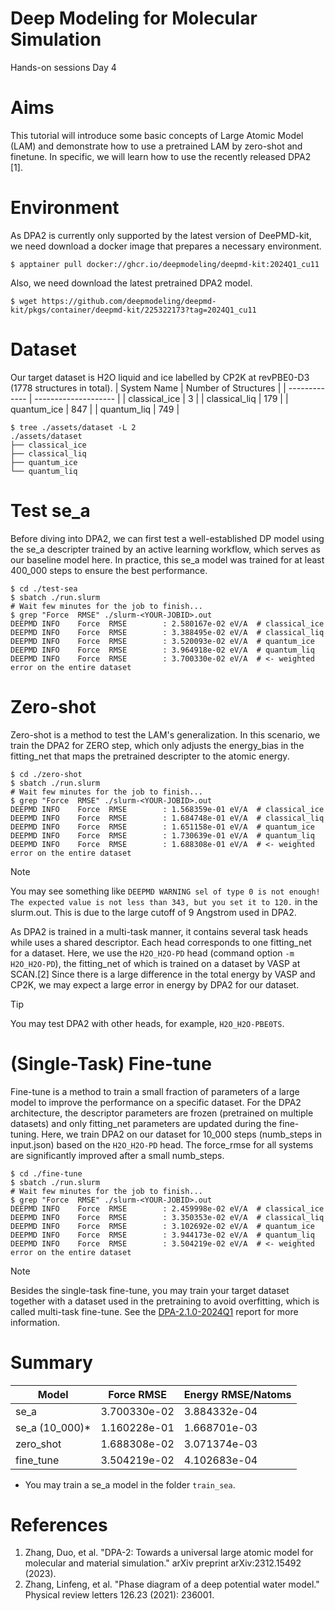 # Deep Modeling for Molecular Simulation
Hands-on sessions Day 4

# Aims
This tutorial will introduce some basic concepts of Large Atomic Model (LAM) and demonstrate how to use a 
pretrained LAM by zero-shot and finetune. In specific, we will learn how to use the recently released DPA2 [1].

# Environment
As DPA2 is currently only supported by the latest version of DeePMD-kit, we need download a docker image that
prepares a necessary environment.
```
$ apptainer pull docker://ghcr.io/deepmodeling/deepmd-kit:2024Q1_cu11
```

Also, we need download the latest pretrained DPA2 model.
```
$ wget https://github.com/deepmodeling/deepmd-kit/pkgs/container/deepmd-kit/225322173?tag=2024Q1_cu11
```

# Dataset
Our target dataset is H2O liquid and ice labelled by CP2K at revPBE0-D3 (1778 structures in total).
| System Name   | Number of Structures |
| ------------- | -------------------- |
| classical_ice | 3                    |
| classical_liq | 179                  |
| quantum_ice   | 847                  |
| quantum_liq   | 749                  |

```
$ tree ./assets/dataset -L 2
./assets/dataset
├── classical_ice
├── classical_liq
├── quantum_ice
└── quantum_liq
```

# Test se_a
Before diving into DPA2, we can first test a well-established DP model using the se_a descripter
trained by an active learning workflow, which serves as our baseline model here. 
In practice, this se_a model was trained for at least 400_000 steps to ensure the best performance.
```
$ cd ./test-sea
$ sbatch ./run.slurm
# Wait few minutes for the job to finish...
$ grep "Force  RMSE" ./slurm-<YOUR-JOBID>.out
DEEPMD INFO    Force  RMSE        : 2.580167e-02 eV/A  # classical_ice
DEEPMD INFO    Force  RMSE        : 3.388495e-02 eV/A  # classical_liq
DEEPMD INFO    Force  RMSE        : 3.520093e-02 eV/A  # quantum_ice
DEEPMD INFO    Force  RMSE        : 3.964918e-02 eV/A  # quantum_liq
DEEPMD INFO    Force  RMSE        : 3.700330e-02 eV/A  # <- weighted error on the entire dataset
```

# Zero-shot
Zero-shot is a method to test the LAM's generalization. In this scenario, we train the DPA2 for ZERO
step, which only adjusts the energy_bias in the fitting_net that maps the pretrained descripter to the atomic energy.

```
$ cd ./zero-shot
$ sbatch ./run.slurm
# Wait few minutes for the job to finish...
$ grep "Force  RMSE" ./slurm-<YOUR-JOBID>.out
DEEPMD INFO    Force  RMSE        : 1.568359e-01 eV/A  # classical_ice
DEEPMD INFO    Force  RMSE        : 1.684748e-01 eV/A  # classical_liq
DEEPMD INFO    Force  RMSE        : 1.651158e-01 eV/A  # quantum_ice
DEEPMD INFO    Force  RMSE        : 1.730639e-01 eV/A  # quantum_liq
DEEPMD INFO    Force  RMSE        : 1.688308e-01 eV/A  # <- weighted error on the entire dataset
```

> [!NOTE]
> You may see something like `DEEPMD WARNING sel of type 0 is not enough! The expected value is not less than 343, but you set it to 120.`
> in the slurm.out. This is due to the large cutoff of 9 Angstrom used in DPA2.

As DPA2 is trained in a multi-task manner, it contains several task heads while uses a shared descriptor. 
Each head corresponds to one fitting_net for a dataset. Here, we use the `H2O_H2O-PD` head (command option `-m H2O_H2O-PD`), 
the fitting_net of which is trained on a dataset by VASP at SCAN.[2] Since there is a large difference in the total energy by VASP and CP2K,
we may expect a large error in energy by DPA2 for our dataset.

> [!TIP]
> You may test DPA2 with other heads, for example, `H2O_H2O-PBE0TS`.

# (Single-Task) Fine-tune
Fine-tune is a method to train a small fraction of parameters of a large model to improve the performance on a specific dataset.
For the DPA2 architecture, the descriptor parameters are frozen (pretrained on multiple datasets) and only fitting_net parameters
are updated during the fine-tuning.
Here, we train DPA2 on our dataset for 10_000 steps (numb_steps in input.json) based on the `H2O_H2O-PD` head.
The force_rmse for all systems are significantly improved after a small numb_steps.

```
$ cd ./fine-tune
$ sbatch ./run.slurm
# Wait few minutes for the job to finish...
$ grep "Force  RMSE" ./slurm-<YOUR-JOBID>.out
DEEPMD INFO    Force  RMSE        : 2.459998e-02 eV/A  # classical_ice
DEEPMD INFO    Force  RMSE        : 3.350353e-02 eV/A  # classical_liq
DEEPMD INFO    Force  RMSE        : 3.102692e-02 eV/A  # quantum_ice
DEEPMD INFO    Force  RMSE        : 3.944173e-02 eV/A  # quantum_liq
DEEPMD INFO    Force  RMSE        : 3.504219e-02 eV/A  # <- weighted error on the entire dataset
```

> [!NOTE]
> Besides the single-task fine-tune, you may train your target dataset together with a dataset used in the pretraining to avoid overfitting, which
> is called multi-task fine-tune. See the [DPA-2.1.0-2024Q1](https://www.aissquare.com/models/detail?pageType=models&name=DPA-2.1.0-2024Q1&id=244) report for more information.

# Summary
| Model          | Force  RMSE       | Energy RMSE/Natoms |
| -------------- | ----------------- | ------------------ |
| se_a           | 3.700330e-02      | 3.884332e-04       |
| se_a (10_000)* | 1.160228e-01      | 1.668701e-03       |
| zero_shot      | 1.688308e-02      | 3.071374e-03       |
| fine_tune      | 3.504219e-02      | 4.102683e-04       |

* You may train a se_a model in the folder `train_sea`.

# References
1. Zhang, Duo, et al. "DPA-2: Towards a universal large atomic model for molecular and material simulation." arXiv preprint arXiv:2312.15492 (2023).
2. Zhang, Linfeng, et al. "Phase diagram of a deep potential water model." Physical review letters 126.23 (2021): 236001.
